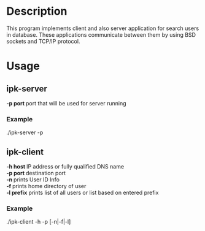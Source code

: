 # Description
This program implements client and also server application for search users in database. These applications communicate between them by using BSD sockets and TCP/IP protocol.

# Usage
## ipk-server
<strong> -p port </strong> port that will be used for server running
### Example 
./ipk-server -p <port>

## ipk-client
<strong> -h host </strong> IP address or fully qualified DNS name<br>
<strong> -p port </strong> destination port<br>
<strong> -n </strong> prints User ID Info <br>
<strong> -f </strong> prints home directory of user <br>
<strong> -l prefix</strong> prints list of all users or list based on entered prefix 

### Example

./ipk-client -h <host> -p <port> [-n|-f|-l] <login>
